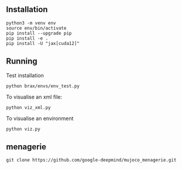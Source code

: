 

## Installation
```
python3 -m venv env
source env/bin/activate
pip install --upgrade pip
pip install -e .
pip install -U "jax[cuda12]"
```

## Running

Test installation
```
python brax/envs/env_test.py
```
To visualise an xml file:
```
python viz_xml.py
```


To visualise an environment
```
python viz.py
```


## menagerie

```
git clone https://github.com/google-deepmind/mujoco_menagerie.git
```